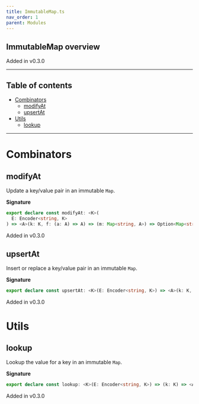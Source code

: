 ```yaml
---
title: ImmutableMap.ts
nav_order: 1
parent: Modules
---
```


## ImmutableMap overview

Added in v0.3.0

---

<h2 class="text-delta">Table of contents</h2>

- [Combinators](#combinators)
  - [modifyAt](#modifyat)
  - [upsertAt](#upsertat)
- [Utils](#utils)
  - [lookup](#lookup)

---

# Combinators

## modifyAt

Update a key/value pair in an immutable `Map`.

**Signature**

```ts
export declare const modifyAt: <K>(
  E: Encoder<string, K>
) => <A>(k: K, f: (a: A) => A) => (m: Map<string, A>) => Option<Map<string, A>>
```

Added in v0.3.0

## upsertAt

Insert or replace a key/value pair in an immutable `Map`.

**Signature**

```ts
export declare const upsertAt: <K>(E: Encoder<string, K>) => <A>(k: K, a: A) => (m: Map<string, A>) => Map<string, A>
```

Added in v0.3.0

# Utils

## lookup

Lookup the value for a key in an immutable `Map`.

**Signature**

```ts
export declare const lookup: <K>(E: Encoder<string, K>) => (k: K) => <A>(m: Map<string, A>) => Option<A>
```

Added in v0.3.0
